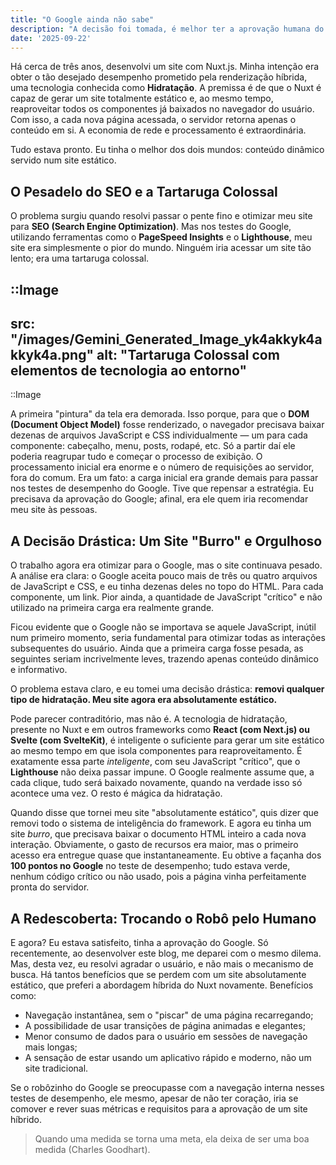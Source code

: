 ```yaml
---
title: "O Google ainda não sabe"
description: "A decisão foi tomada, é melhor ter a aprovação humana do que a aprovação do robôzinho do Google."
date: '2025-09-22'
---
```


Há cerca de três anos, desenvolvi um site com Nuxt.js. Minha intenção era obter o tão desejado desempenho prometido pela renderização híbrida, uma tecnologia conhecida como **Hidratação**. A premissa é de que o Nuxt é capaz de gerar um site totalmente estático e, ao mesmo tempo, reaproveitar todos os componentes já baixados no navegador do usuário. Com isso, a cada nova página acessada, o servidor retorna apenas o conteúdo em si. A economia de rede e processamento é extraordinária.

Tudo estava pronto. Eu tinha o melhor dos dois mundos: conteúdo dinâmico servido num site estático.

## O Pesadelo do SEO e a Tartaruga Colossal

O problema surgiu quando resolvi passar o pente fino e otimizar meu site para **SEO (Search Engine Optimization)**. Mas nos testes do Google, utilizando ferramentas como o **PageSpeed Insights** e o **Lighthouse**, meu site era simplesmente o pior do mundo. Ninguém iria acessar um site tão lento; era uma tartaruga colossal.

::Image
---
src: "/images/Gemini_Generated_Image_yk4akkyk4akkyk4a.png"
alt: "Tartaruga Colossal com elementos de tecnologia ao entorno"
---
::Image

A primeira "pintura" da tela era demorada. Isso porque, para que o **DOM (Document Object Model)** fosse renderizado, o navegador precisava baixar dezenas de arquivos JavaScript e CSS individualmente — um para cada componente: cabeçalho, menu, posts, rodapé, etc. Só a partir daí ele poderia reagrupar tudo e começar o processo de exibição. O processamento inicial era enorme e o número de requisições ao servidor, fora do comum. Era um fato: a carga inicial era grande demais para passar nos testes de desempenho do Google. Tive que repensar a estratégia. Eu precisava da aprovação do Google; afinal, era ele quem iria recomendar meu site às pessoas.

## A Decisão Drástica: Um Site "Burro" e Orgulhoso

O trabalho agora era otimizar para o Google, mas o site continuava pesado. A análise era clara: o Google aceita pouco mais de três ou quatro arquivos de JavaScript e CSS, e eu tinha dezenas deles no topo do HTML. Para cada componente, um link. Pior ainda, a quantidade de JavaScript "crítico" e não utilizado na primeira carga era realmente grande.

Ficou evidente que o Google não se importava se aquele JavaScript, inútil num primeiro momento, seria fundamental para otimizar todas as interações subsequentes do usuário. Ainda que a primeira carga fosse pesada, as seguintes seriam incrivelmente leves, trazendo apenas conteúdo dinâmico e informativo.

O problema estava claro, e eu tomei uma decisão drástica: **removi qualquer tipo de hidratação. Meu site agora era absolutamente estático.**

Pode parecer contraditório, mas não é. A tecnologia de hidratação, presente no Nuxt e em outros frameworks como **React (com Next.js) ou Svelte (com SvelteKit)**, é inteligente o suficiente para gerar um site estático ao mesmo tempo em que isola componentes para reaproveitamento. É exatamente essa parte *inteligente*, com seu JavaScript "crítico", que o **Lighthouse** não deixa passar impune. O Google realmente assume que, a cada clique, tudo será baixado novamente, quando na verdade isso só acontece uma vez. O resto é mágica da hidratação.

Quando disse que tornei meu site "absolutamente estático", quis dizer que removi todo o sistema de inteligência do framework. E agora eu tinha um site *burro*, que precisava baixar o documento HTML inteiro a cada nova interação. Obviamente, o gasto de recursos era maior, mas o primeiro acesso era entregue quase que instantaneamente. Eu obtive a façanha dos **100 pontos no Google** no teste de desempenho; tudo estava verde, nenhum código crítico ou não usado, pois a página vinha perfeitamente pronta do servidor.

## A Redescoberta: Trocando o Robô pelo Humano

E agora? Eu estava satisfeito, tinha a aprovação do Google. Só recentemente, ao desenvolver este blog, me deparei com o mesmo dilema. Mas, desta vez, eu resolvi agradar o usuário, e não mais o mecanismo de busca. Há tantos benefícios que se perdem com um site absolutamente estático, que preferi a abordagem híbrida do Nuxt novamente. Benefícios como:

- Navegação instantânea, sem o "piscar" de uma página recarregando;
- A possibilidade de usar transições de página animadas e elegantes;
- Menor consumo de dados para o usuário em sessões de navegação mais longas;
- A sensação de estar usando um aplicativo rápido e moderno, não um site tradicional.

Se o robôzinho do Google se preocupasse com a navegação interna nesses testes de desempenho, ele mesmo, apesar de não ter coração, iria se comover e rever suas métricas e requisitos para a aprovação de um site híbrido.

> Quando uma medida se torna uma meta, ela deixa de ser uma boa medida (Charles Goodhart).
